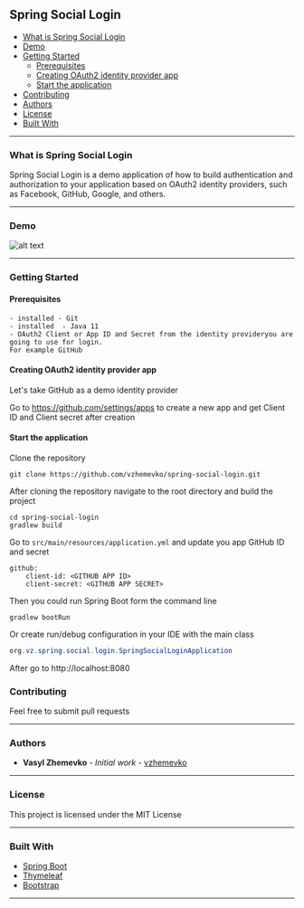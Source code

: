 ## Spring Social Login

  * [What is Spring Social Login](#what-is-spring-social-login)
  * [Demo](#demo)
  * [Getting Started](#getting-started)
    + [Prerequisites](#prerequisites)
    + [Creating OAuth2 identity provider app ](#creating-oauth2-identity-provider-app)
    + [Start the application](#start-the-application)
  * [Contributing](#contributing)
  * [Authors](#authors)
  * [License](#license)
  * [Built With](#built-with)

     
------------

### What is Spring Social Login

Spring Social Login is a demo application of how to build authentication and authorization to your application based on 
OAuth2 identity providers, such as Facebook, GitHub, Google, and others.

------------

### Demo

![alt text](https://github.com/vzhemevko/spring-social-login/blob/master/demo/github-login.gif?raw=true)

------------

### Getting Started

#### Prerequisites

```
- installed - Git
- installed  - Java 11 
- OAuth2 Client or App ID and Secret from the identity provideryou are going to use for login. 
For example GitHub
```

#### Creating OAuth2 identity provider app 

Let's take GitHub as a demo identity provider

Go to https://github.com/settings/apps to create a new app and get Client ID and Client secret after creation 

#### Start the application

Clone the repository

`git clone https://github.com/vzhemevko/spring-social-login.git`

After cloning the repository navigate to the root directory and build the project 

```
cd spring-social-login
gradlew build

```

Go to `src/main/resources/application.yml` and update you app GitHub ID and secret
 
``` 
github:
    client-id: <GITHUB APP ID>
    client-secret: <GITHUB APP SECRET>
```

Then you could run Spring Boot form the command line 

`gradlew bootRun`

Or create run/debug configuration in your IDE with the main class

```java 
org.vz.spring.social.login.SpringSocialLoginApplication
```

After go to http://localhost:8080

### Contributing

Feel free to submit pull requests

------------

### Authors

* **Vasyl Zhemevko** - *Initial work* - [vzhemevko](https://github.com/vzhemevko)

------------

### License

This project is licensed under the MIT License

------------

### Built With

* [Spring Boot](https://spring.io/projects/spring-boot) 
* [Thymeleaf](https://github.com/thymeleaf) 
* [Bootstrap](https://getbootstrap.com/) 

------------
